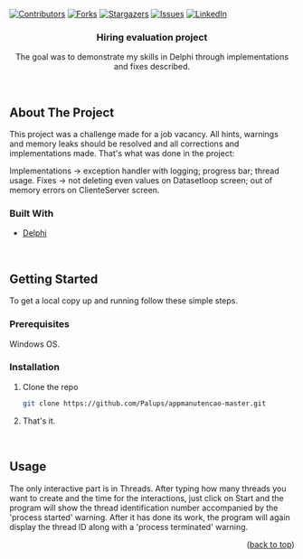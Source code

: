 <div id="top"></div>

[![Contributors][contributors-shield]][contributors-url]
[![Forks][forks-shield]][forks-url]
[![Stargazers][stars-shield]][stars-url]
[![Issues][issues-shield]][issues-url]
[![LinkedIn][linkedin-shield]][linkedin-url]

<!-- PROJECT LOGO -->
<h3 align="center">Hiring evaluation project</h3>

  <p align="center">
    The goal was to demonstrate my skills in Delphi through implementations and fixes described.
    <br />
  </p>
</div>

<br>

<!-- ABOUT THE PROJECT -->
## About The Project

This project was a challenge made for a job vacancy. All hints, warnings and memory leaks should be resolved and all corrections and implementations made. That's what was done in the project:

Implementations -> exception handler with logging; progress bar; thread usage.
Fixes -> not deleting even values on Datasetloop screen; out of memory errors on ClienteServer screen.

### Built With

* [Delphi](https://www.embarcadero.com/br/products/delphi/starter/free-download)

<br>

<!-- GETTING STARTED -->
## Getting Started

To get a local copy up and running follow these simple steps.

### Prerequisites

Windows OS.

### Installation

1. Clone the repo
   ```sh
   git clone https://github.com/Palups/appmanutencao-master.git
   ```
2. That's it.

<br>

<!-- USAGE EXAMPLES -->
## Usage

The only interactive part is in Threads. After typing how many threads you want to create and the time for the interactions, just click on Start and the program will show the thread identification number accompanied by the 'process started' warning. After it has done its work, the program will again display the thread ID along with a 'process terminated' warning.

<p align="right">(<a href="#top">back to top</a>)</p>

<!-- MARKDOWN LINKS & IMAGES -->
<!-- https://www.markdownguide.org/basic-syntax/#reference-style-links -->
[contributors-shield]: https://img.shields.io/github/contributors/Palups/appmanutencao-master.svg?style=for-the-badge
[contributors-url]: https://github.com/Palups/appmanutencao-master/graphs/contributors
[forks-shield]: https://img.shields.io/github/forks/Palups/appmanutencao-master.svg?style=for-the-badge
[forks-url]: https://github.com/Palups/appmanutencao-master/network/members
[stars-shield]: https://img.shields.io/github/stars/Palups/appmanutencao-master.svg?style=for-the-badge
[stars-url]: https://github.com/Palups/appmanutencao-master/stargazers
[issues-shield]: https://img.shields.io/github/issues/Palups/appmanutencao-master.svg?style=for-the-badge
[issues-url]: https://github.com/Palups/appmanutencao-master/issues
[license-shield]: https://img.shields.io/github/license/Palups/appmanutencao-master.svg?style=for-the-badge
[license-url]: https://github.com/Palups/appmanutencao-master/blob/master/LICENSE.txt
[linkedin-shield]: https://img.shields.io/badge/-LinkedIn-black.svg?style=for-the-badge&logo=linkedin&colorB=555
[linkedin-url]: https://linkedin.com/in/viniciusgpalu
[product-screenshot]: images/screenshot.png
